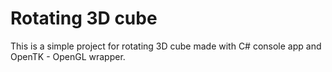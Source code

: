 # Rotating 3D cube

This is a simple project for rotating 3D cube made with C# console app and OpenTK - OpenGL wrapper.
